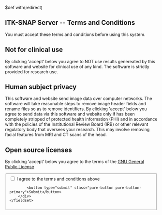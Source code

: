$def with(redirect)

ITK-SNAP Server -- Terms and Conditions
----

You must accept these terms and conditions before using this system. 

Not for clinical use
--

By clicking 'accept' below you agree to NOT use results genereated by this software and website for clinical use of any kind. The software is strictly provided for research use.


Human subject privacy
--

This software and website send image data over computer networks. The software will take reasonable steps to remove image header fields and rename files so as to remove identifiers. By clicking 'accept' below you agree to send data via this software and website only if has been completely stripped of protected health information (PHI) and in accordance with the policies of the Institutional Review Board (IRB) or other relevant regulatory body that oversees your research. This may involve removing facial features from MRI and CT scans of the head. 


Open source licenses
--

By clicking 'accept' below you agree to the terms of the [GNU General Public License](https://www.gnu.org/licenses/gpl.txt)

<form class="pure-form pure-form-aligned" action="$(redirect)" method="POST">
    <fieldset>
        <div class="pure-controls">
            <label for="cb" class="pure-checkbox" required>
                <input id="cb" type="checkbox"> I agree to the terms and conditions above
            </label>

            <button type="submit" class="pure-button pure-button-primary">Submit</button>
        </div>
    </fieldset>
</form>

